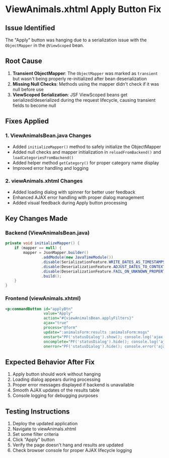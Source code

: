 # ViewAnimals.xhtml Apply Button Fix

## Issue Identified
The "Apply" button was hanging due to a serialization issue with the `ObjectMapper` in the `@ViewScoped` bean.

## Root Cause
1. **Transient ObjectMapper**: The `ObjectMapper` was marked as `transient` but wasn't being properly re-initialized after bean deserialization
2. **Missing Null Checks**: Methods using the mapper didn't check if it was null before use
3. **ViewScoped Serialization**: JSF ViewScoped beans get serialized/deserialized during the request lifecycle, causing transient fields to become null

## Fixes Applied

### 1. ViewAnimalsBean.java Changes
- Added `initializeMapper()` method to safely initialize the ObjectMapper
- Added null checks and mapper initialization in `reloadFromBackend()` and `loadCategoriesFromBackend()`
- Added helper method `getCategory()` for proper category name display
- Improved error handling and logging

### 2. viewAnimals.xhtml Changes
- Added loading dialog with spinner for better user feedback
- Enhanced AJAX error handling with proper dialog management
- Added visual feedback during Apply button processing

## Key Changes Made

### Backend (ViewAnimalsBean.java)
```java
private void initializeMapper() {
    if (mapper == null) {
        mapper = JsonMapper.builder()
                .addModule(new JavaTimeModule())
                .disable(SerializationFeature.WRITE_DATES_AS_TIMESTAMPS)
                .disable(DeserializationFeature.ADJUST_DATES_TO_CONTEXT_TIME_ZONE)
                .disable(DeserializationFeature.FAIL_ON_UNKNOWN_PROPERTIES)
                .build();
    }
}
```

### Frontend (viewAnimals.xhtml)
```xml
<p:commandButton id="applyBtn"
                 value="Apply"
                 action="#{viewAnimalsBean.applyFilters}"
                 ajax="true"
                 process="@form"
                 update=":animalsForm:results :animalsForm:msgs"
                 onstart="PF('statusDialog').show(); console.log('ajax start')"
                 oncomplete="PF('statusDialog').hide(); console.log('ajax done')"
                 onerror="PF('statusDialog').hide(); console.error('ajax error', arguments);" />
```

## Expected Behavior After Fix
1. Apply button should work without hanging
2. Loading dialog appears during processing
3. Proper error messages displayed if backend is unavailable
4. Smooth AJAX updates of the results table
5. Console logging for debugging purposes

## Testing Instructions
1. Deploy the updated application
2. Navigate to viewAnimals.xhtml
3. Set some filter criteria
4. Click "Apply" button
5. Verify the page doesn't hang and results are updated
6. Check browser console for proper AJAX lifecycle logging